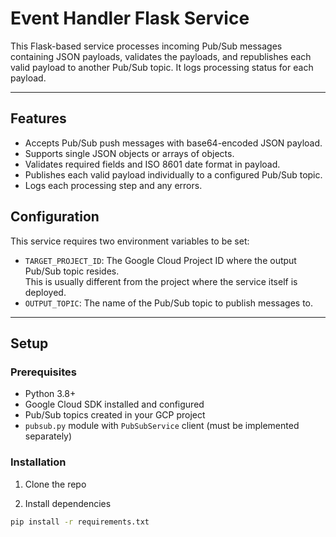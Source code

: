 # Event Handler Flask Service

This Flask-based service processes incoming Pub/Sub messages containing JSON payloads, validates the payloads, and republishes each valid payload to another Pub/Sub topic. It logs processing status for each payload.

---

## Features

- Accepts Pub/Sub push messages with base64-encoded JSON payload.
- Supports single JSON objects or arrays of objects.
- Validates required fields and ISO 8601 date format in payload.
- Publishes each valid payload individually to a configured Pub/Sub topic.
- Logs each processing step and any errors.

## Configuration

This service requires two environment variables to be set:

- `TARGET_PROJECT_ID`: The Google Cloud Project ID where the output Pub/Sub topic resides.  
  This is usually different from the project where the service itself is deployed.
- `OUTPUT_TOPIC`: The name of the Pub/Sub topic to publish messages to.

---

## Setup

### Prerequisites

- Python 3.8+
- Google Cloud SDK installed and configured
- Pub/Sub topics created in your GCP project
- `pubsub.py` module with `PubSubService` client (must be implemented separately)

### Installation

1. Clone the repo

2. Install dependencies

```bash
pip install -r requirements.txt
```
